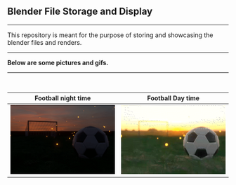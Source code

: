## Blender File Storage and Display

---

This repository is meant for the purpose of storing and showcasing the blender files and renders.

---

**Below are some pictures and gifs.**

---

<br/>

Football night time   | Football Day time
:--------------------:|:------------------:
<img src='./Images-n-Videos/fireflies in a football ground gif.gif' alt="GIF not available" style="width:300px" title="Football Ground Night"> | <img src='./Images-n-Videos/football_Day.gif' alt="GIF not available" style="width:300px" title="Football Ground Night">
